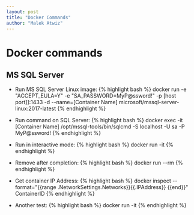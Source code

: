 ```yaml
---
layout: post
title: "Docker Commands"
author: "Malek Atwiz"
---
```


# Docker commands

## MS SQL Server

* Run MS SQL Server Linux image: 
{% highlight bash %}
docker run -e "ACCEPT_EULA=Y" -e "SA_PASSWORD=MyP@ssword!" -p [host port]]:1433 -d --name=[Container Name] microsoft/mssql-server-linux:2017-latest
{% endhighlight %}

* Run command on SQL Server: 
{% highlight bash %}
docker exec -it [Container Name] /opt/mssql-tools/bin/sqlcmd -S localhost -U sa -P MyP@ssword!
{% endhighlight %}

* Run in interactive mode: 
{% highlight bash %}
docker run -it
{% endhighlight %}

* Remove after completion:
{% highlight bash %}
docker run --rm
{% endhighlight %}

* Get container IP Address:
{% highlight bash %}
docker inspect --format="{{range .NetworkSettings.Networks}}{{.IPAddress}} {{end}}" ContainerID {% endhighlight %}

* Another test:
{% highlight bash %}
docker run -it
{% endhighlight %}